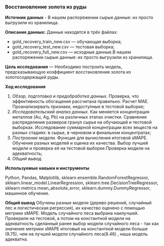 ### Восстановление золота из руды
**Источник данных** - В нашем распоряжении сырые данные: их просто выгрузили из хранилища. 

**Описание данных:**
Данные находятся в трёх файлах:
* gold_recovery_train_new.csv — обучающая выборка;
* gold_recovery_test_new.csv — тестовая выборка;
* gold_recovery_full_new.csv — исходные данные.В нашем распоряжении сырые данные: их просто выгрузили из хранилища. 


**Цель исследования** — Необходимо построить модель, предсказывающую коэффициент восстановления золота из золотосодержащей руды.


**Ход исследования**

1. *Обзор, подготовка и предобработка данных.* 
  Проверка, что эффективность обогащения рассчитана правильно. Расчет MAE. Проанализирвать признаки, недоступные в тестовой выборке;
  2. *Исследовательский анализ данных.*
  Как меняется концентрация металлов (Au, Ag, Pb) на различных этапах очистки. Сравнение распределения размеров гранул сырья на обучающей и тестовой выборках. Исследование суммарной концентрации всех веществ на разных стадиях: в сырье, в черновом и финальном концентратах;
  3. *Построение модели.*
  Функция для вычисления итоговой sMAPE. Обучение разных моделей и оценка их качества. Выбор лучшей модели и проверка её на тестовой выборке.Проверка модели на адекватность;
  4. *Общий вывод.*


**Используемые навыки и инструменты**

   Python, Pandas, Matplotlib, sklearn.ensemble.RandomForestRegressor, sklearn.linear_model.LinearRegression, sklearn.tree.DecisionTreeRegressor, sklearn.metrics.mean_absolute_error, sklearn.dummy.DummyRegressor, машинное обучение.

**Общий вывод**
Обучены разные модели (дерево решений, cлучайный лес и логистическая регрессия), их качество оценено с помощью метрики sMAPE. Модель случайного леса выбрана наилучшей. 
Проверили на тестовой,  а потом на константной модели на адекватность сделанный ранее выбор модели случайного леса - так как значение метрики sMAPE итоговый на константной модели больше (9.75), чем на лучшей модели случайного леса(8.46) , наша модель адекватна.